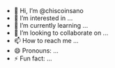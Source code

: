- 👋 Hi, I’m @chiscoinsano
- 👀 I’m interested in ...
- 🌱 I’m currently learning ...
- 💞️ I’m looking to collaborate on ...
- 📫 How to reach me ...
- 😄 Pronouns: ...
- ⚡ Fun fact: ...

<!---
chiscoinsano/chiscoinsano is a ✨ special ✨ repository because its `README.md` (this file) appears on your GitHub profile.
You can click the Preview link to take a look at your changes.
--->
